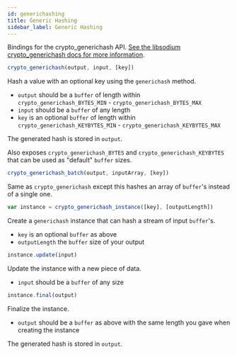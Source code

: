 ```yaml
---
id: generichashing
title: Generic Hashing
sidebar_label: Generic Hashing
---
```


Bindings for the crypto_generichash API. [See the libsodium crypto_generichash docs for more information](https://download.libsodium.org/doc/hashing/generic_hashing).

``` js
crypto_generichash(output, input, [key])
```
Hash a value with an optional key using the `generichash` method.
* `output` should be a `buffer` of length within `crypto_generichash_BYTES_MIN` - `crypto_generichash_BYTES_MAX`
* `input` should be a `buffer` of any length
* `key` is an optional `buffer` of length within `crypto_generichash_KEYBYTES_MIN` - `crypto_generichash_KEYBYTES_MAX`

The generated hash is stored in `output`.

Also exposes `crypto_generichash_BYTES` and `crypto_generichash_KEYBYTES` that can be used as "default" `buffer` sizes.

``` js
crypto_generichash_batch(output, inputArray, [key])
```
Same as `crypto_generichash` except this hashes an array of `buffer`'s instead of a single one.

``` js
var instance = crypto_generichash_instance([key], [outputLength])
```
Create a `generichash` instance that can hash a stream of input `buffer`'s.
* `key` is an optional `buffer` as above
* `outputLength` the `buffer` size of your output

``` js
instance.update(input)
```
Update the instance with a new piece of data.
* `input` should be a `buffer` of any size

``` js
instance.final(output)
```
Finalize the instance.
* `output` should be a `buffer` as above with the same length you gave when creating the instance

The generated hash is stored in `output`.
